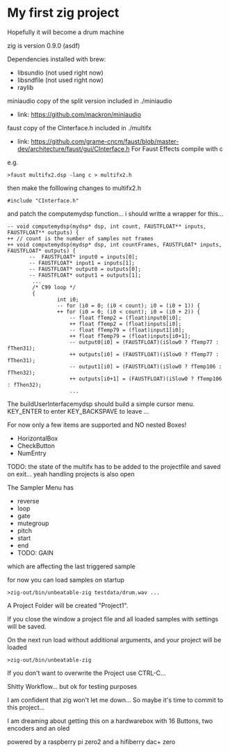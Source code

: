 # My first zig project
Hopefully it will become a drum machine

zig is version 0.9.0 (asdf)

Dependencies installed with brew:
* libsundio (not used right now)
* libsndfile (not used right now)
* raylib

miniaudio copy of the split version included in ./miniaudio
* link: https://github.com/mackron/miniaudio

faust copy of the CInterface.h included in ./multifx
* link: https://github.com/grame-cncm/faust/blob/master-dev/architecture/faust/gui/CInterface.h
For Faust Effects compile with c

e.g. 
```
>faust multifx2.dsp -lang c > multifx2.h
```

then make the folllowing changes to multifx2.h
 ```
 #include "CInterface.h"
 ```
 
 and patch the computemydsp function... i should writte a wrapper for this...

```
-- void computemydsp(mydsp* dsp, int count, FAUSTFLOAT** inputs, FAUSTFLOAT** outputs) {
++ // count is the number of samples not frames    
++ void computemydsp(mydsp* dsp, int countFrames, FAUSTFLOAT* inputs, FAUSTFLOAT* outputs) {    
       --  FAUSTFLOAT* input0 = inputs[0];
       -- FAUSTFLOAT* input1 = inputs[1];
       -- FAUSTFLOAT* output0 = outputs[0];
       -- FAUSTFLOAT* output1 = outputs[1];
        ...
        /* C99 loop */
        {
                int i0;
                -- for (i0 = 0; (i0 < count); i0 = (i0 + 1)) {
                ++ for (i0 = 0; (i0 < count); i0 = (i0 + 2)) {    
                    -- float fTemp2 = (float)input0[i0];
                    ++ float fTemp2 = (float)inputs[i0];
                    -- float fTemp79 = (float)input1[i0];
                    ++ float fTemp79 = (float)inputs[i0+1];
                    -- output0[i0] = (FAUSTFLOAT)(iSlow0 ? fTemp77 : fThen31);
                    ++ outputs[i0] = (FAUSTFLOAT)(iSlow0 ? fTemp77 : fThen31);
                    -- output1[i0] = (FAUSTFLOAT)(iSlow0 ? fTemp106 : fThen32);
                    ++ outputs[i0+1] = (FAUSTFLOAT)(iSlow0 ? fTemp106 : fThen32);
                    ...
```

The buildUserInterfacemydsp should build a simple cursor menu. KEY_ENTER to enter KEY_BACKSPAVE to leave ...

For now only a few items are supported and NO nested Boxes!
 - HorizontalBox
 - CheckButton
 - NumEntry

 TODO: the state of the multifx has to be added to the projectfile and saved on exit... yeah handling projects is also open

The Sampler Menu has 
 - reverse
 - loop
 - gate
 - mutegroup
 - pitch
 - start
 - end
 - TODO: GAIN

which are affecting the last triggered sample

for now you can load samples on startup

```
>zig-out/bin/unbeatable-zig testdata/drum.wav ...
```
A Project Folder will be created "Project1". 

If you close the window a project file and all loaded samples with settings will be saved.

On the next run load without additional arguments, and your project will be loaded
```
>zig-out/bin/unbeatable-zig
```
If you don't want to overwrite the Project use CTRL-C...

Shitty Workflow... but ok for testing purposes

I am confident that zig won't let me down... So maybe it's time to commit to this project...

I am dreaming about getting this on a hardwarebox with 16 Buttons, two encoders and an oled

powered by a raspberry pi zero2 and a hifiberry dac+ zero
